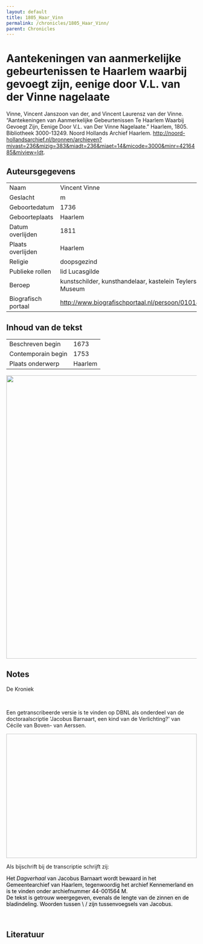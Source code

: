 ```yaml
---
layout: default
title: 1805_Haar_Vinn
permalink: /chronicles/1805_Haar_Vinn/
parent: Chronicles
--- 
```



# Aantekeningen van aanmerkelijke gebeurtenissen te Haarlem waarbij gevoegt zijn, eenige door V.L. van der Vinne nagelaate 

Vinne, Vincent Janszoon van der, and Vincent Laurensz van der Vinne. “Aantekeningen van Aanmerkelijke Gebeurtenissen Te Haarlem Waarbij Gevoegt Zijn, Eenige Door V.L. van Der Vinne Nagelaate.” Haarlem, 1805. Bibliotheek 3000-13249. Noord Hollands Archief Haarlem. http://noord-hollandsarchief.nl/bronnen/archieven?mivast=236&mizig=383&miadt=236&miaet=14&micode=3000&minr=4216485&miview=ldt. 

## Auteursgegevens 

| | | 
| --------------- | --------------- | 
| Naam | Vincent Vinne | 
| Geslacht | m | 
 | Geboortedatum | 1736 | 
| Geboorteplaats | Haarlem | 
| Datum overlijden | 1811 | 
| Plaats overlijden | Haarlem  | 
| Religie | doopsgezind | 
| Publieke rollen | lid Lucasgilde | 
| Beroep | kunstschilder, kunsthandelaar, kastelein Teylers Museum | 
| Biografisch portaal | http://www.biografischportaal.nl/persoon/01014097 | 

## Inhoud van de tekst 

| | | 
| --------------- | --------------- | 
| Beschreven begin | 1673 | 
| Contemporain begin | 1753 | 
| Plaats onderwerp | Haarlem | 

[<img src="..\..\barplots_chronicles\1805_Haar_Vinn.jpg" width="750"/>](..\..\barplots_chronicles\1805_Haar_Vinn.jpg) 

## Notes 

<div data-schema-version="8"><p>De Kroniek</p>
<p>&nbsp;</p>
<p>Een getranscribeerde versie is te vinden op DBNL als onderdeel van de doctoraalscriptie 'Jacobus Barnaart, een kind van de Verlichting?' van Cécile van Boven- van Aerssen.</p>
<p><img alt="" data-attachment-key="XMKBAG3I" width="606" height="329"></p>
<p>Als bijschrift bij de transcriptie schrijft zij:</p>
<p><span style="color: #000000"><span style="background-color: #f3f4f5">Het&nbsp;</span></span><em><span style="color: #000000"><span style="background-color: #f3f4f5">Dagverhaal</span></span></em><span style="color: #000000"><span style="background-color: #f3f4f5">&nbsp;van Jacobus Barnaart wordt bewaard in het Gemeentearchief van Haarlem, tegenwoordig het archief Kennemerland en is te vinden onder archiefnummer 44-001564 M.<br>De tekst is getrouw weergegeven, evenals de lengte van de zinnen en de bladindeling. Woorden tussen \ / zijn tussenvoegsels van Jacobus.</span></span></p>
<p>&nbsp;</p>
</div> 

## Literatuur 

